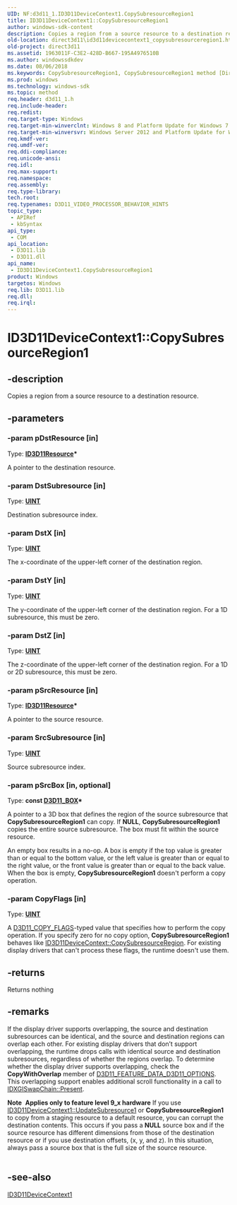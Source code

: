 ```yaml
---
UID: NF:d3d11_1.ID3D11DeviceContext1.CopySubresourceRegion1
title: ID3D11DeviceContext1::CopySubresourceRegion1
author: windows-sdk-content
description: Copies a region from a source resource to a destination resource.
old-location: direct3d11\id3d11devicecontext1_copysubresourceregion1.htm
old-project: direct3d11
ms.assetid: 1963011F-C3E2-428D-B667-195A4976510B
ms.author: windowssdkdev
ms.date: 08/06/2018
ms.keywords: CopySubresourceRegion1, CopySubresourceRegion1 method [Direct3D 11], CopySubresourceRegion1 method [Direct3D 11],ID3D11DeviceContext1 interface, ID3D11DeviceContext1 interface [Direct3D 11],CopySubresourceRegion1 method, ID3D11DeviceContext1.CopySubresourceRegion1, ID3D11DeviceContext1::CopySubresourceRegion1, d3d11_1/ID3D11DeviceContext1::CopySubresourceRegion1, direct3d11.id3d11devicecontext1_copysubresourceregion1
ms.prod: windows
ms.technology: windows-sdk
ms.topic: method
req.header: d3d11_1.h
req.include-header: 
req.redist: 
req.target-type: Windows
req.target-min-winverclnt: Windows 8 and Platform Update for Windows 7 [desktop apps \| UWP apps]
req.target-min-winversvr: Windows Server 2012 and Platform Update for Windows Server 2008 R2 [desktop apps \| UWP apps]
req.kmdf-ver: 
req.umdf-ver: 
req.ddi-compliance: 
req.unicode-ansi: 
req.idl: 
req.max-support: 
req.namespace: 
req.assembly: 
req.type-library: 
tech.root: 
req.typenames: D3D11_VIDEO_PROCESSOR_BEHAVIOR_HINTS
topic_type:
 - APIRef
 - kbSyntax
api_type:
 - COM
api_location:
 - D3D11.lib
 - D3D11.dll
api_name:
 - ID3D11DeviceContext1.CopySubresourceRegion1
product: Windows
targetos: Windows
req.lib: D3D11.lib
req.dll: 
req.irql: 
---
```


# ID3D11DeviceContext1::CopySubresourceRegion1


## -description


Copies a region from a source resource to a destination resource.


## -parameters




### -param pDstResource [in]

Type: <b><a href="https://msdn.microsoft.com/en-us/library/Ff476584(v=VS.85).aspx">ID3D11Resource</a>*</b>

A pointer to the destination resource.


### -param DstSubresource [in]

Type: <b><a href="https://msdn.microsoft.com/en-us/library/Aa383751(v=VS.85).aspx">UINT</a></b>

Destination subresource index.


### -param DstX [in]

Type: <b><a href="https://msdn.microsoft.com/en-us/library/Aa383751(v=VS.85).aspx">UINT</a></b>

The x-coordinate of the upper-left corner of the destination region.


### -param DstY [in]

Type: <b><a href="https://msdn.microsoft.com/en-us/library/Aa383751(v=VS.85).aspx">UINT</a></b>

The y-coordinate of the upper-left corner of the destination region. For a 1D subresource, this must be zero.


### -param DstZ [in]

Type: <b><a href="https://msdn.microsoft.com/en-us/library/Aa383751(v=VS.85).aspx">UINT</a></b>

The z-coordinate of the upper-left corner of the destination region. For a 1D or 2D subresource, this must be zero.


### -param pSrcResource [in]

Type: <b><a href="https://msdn.microsoft.com/en-us/library/Ff476584(v=VS.85).aspx">ID3D11Resource</a>*</b>

A pointer to the source resource.


### -param SrcSubresource [in]

Type: <b><a href="https://msdn.microsoft.com/en-us/library/Aa383751(v=VS.85).aspx">UINT</a></b>

Source subresource index.


### -param pSrcBox [in, optional]

Type: <b>const <a href="https://msdn.microsoft.com/en-us/library/Ff476089(v=VS.85).aspx">D3D11_BOX</a>*</b>

A pointer to a 3D box that defines the region of the source subresource that <b>CopySubresourceRegion1</b> can copy. If <b>NULL</b>, <b>CopySubresourceRegion1</b> copies the entire source subresource. The box must fit within the source resource.

An empty box results in a no-op. A box is empty if the top value is greater than or equal to the bottom value, or the left value is greater than or equal to the right value, or the front value is greater than or equal to the back value. When the box is empty, <b>CopySubresourceRegion1</b> doesn't perform a copy operation.


### -param CopyFlags [in]

Type: <b><a href="https://msdn.microsoft.com/en-us/library/Aa383751(v=VS.85).aspx">UINT</a></b>

A <a href="https://msdn.microsoft.com/en-us/library/Hh404451(v=VS.85).aspx">D3D11_COPY_FLAGS</a>-typed value that specifies how to perform the copy operation. If you specify zero for no copy option, <b>CopySubresourceRegion1</b> behaves like <a href="https://msdn.microsoft.com/en-us/library/Ff476394(v=VS.85).aspx">ID3D11DeviceContext::CopySubresourceRegion</a>. For existing display drivers that can't process these flags, the runtime doesn't use them. 


## -returns



Returns nothing




## -remarks



If the display driver supports overlapping, the source and destination subresources can be identical, and the source and destination regions can overlap each other.  For existing display drivers that don’t support overlapping, the runtime drops calls with identical source and destination subresources, regardless of whether the regions overlap.  To determine whether the display driver supports overlapping, check the <b>CopyWithOverlap</b> member of <a href="https://msdn.microsoft.com/en-us/library/Hh404457(v=VS.85).aspx">D3D11_FEATURE_DATA_D3D11_OPTIONS</a>. This overlapping support enables additional scroll functionality in a call to <a href="https://msdn.microsoft.com/en-us/library/Bb174576(v=VS.85).aspx">IDXGISwapChain::Present</a>.

<div class="alert"><b>Note</b>  <b>Applies only to feature level 9_x hardware</b> If you use <a href="https://msdn.microsoft.com/en-us/library/Hh446790(v=VS.85).aspx">ID3D11DeviceContext1::UpdateSubresource1</a> or <b>CopySubresourceRegion1</b> to copy from a staging resource to a default resource, you can corrupt the destination contents. This occurs if you pass a <b>NULL</b> source box and if the source resource has different dimensions from those of the destination resource or if you use destination offsets, (x, y, and z). In this situation, always pass a source box that is the full size of the source resource.</div>
<div> </div>



## -see-also




<a href="https://msdn.microsoft.com/en-us/library/Hh404598(v=VS.85).aspx">ID3D11DeviceContext1</a>
 

 

